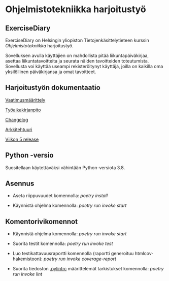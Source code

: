 # Ohjelmistotekniikka harjoitustyö

## ExerciseDiary

ExerciseDiary on Helsingin yliopiston Tietojenkäsittelytieteen kurssin *Ohjelmistotekniikka* harjoitustyö. 

Sovelluksen avulla käyttäjien on mahdollista pitää liikuntapäiväkirjaa, asettaa liikuntatavoitteita ja seurata näiden tavoitteiden toteutumista. Sovellusta voi käyttää useampi rekisteröitynyt käyttäjä, joilla on kaikilla oma yksilöllinen päiväkirjansa ja omat tavoitteet.

## Harjoitustyön dokumentaatio

[Vaatimusmäärittely](https://github.com/Kaabero/ot-harjoitustyo/blob/main/dokumentaatio/vaatimusmaarittely.md)

[Työaikakirjanpito](https://github.com/Kaabero/ot-harjoitustyo/blob/main/dokumentaatio/tuntikirjanpito.md)

[Changelog](https://github.com/Kaabero/ot-harjoitustyo/blob/main/dokumentaatio/changelog.md)

[Arkkitehtuuri](https://github.com/Kaabero/ot-harjoitustyo/blob/main/dokumentaatio/arkkitehtuuri.md)

[Viikon 5 release](https://github.com/Kaabero/ot-harjoitustyo/releases/tag/viikko5)

## Python -versio

Suositellaan käytettäväksi vähintään Python-versiota 3.8.

## Asennus

- Aseta riippuvuudet komennolla: *poetry install*

- Käynnistä ohjelma komennolla: *poetry run invoke start*

## Komentorivikomennot

- Käynnistä ohjelma komennolla: *poetry run invoke start*

- Suorita testit komennolla: *poetry run invoke test*

- Luo testikattavuusraportti komennolla (raportti generoituu htmlcov-hakemistoon): *poetry run invoke coverage-report*

- Suorita tiedoston [.pylintrc](https://github.com/Kaabero/ot-harjoitustyo/blob/main/.pylintrc) määrittelemät tarkistukset komennolla: *poetry run invoke lint*






